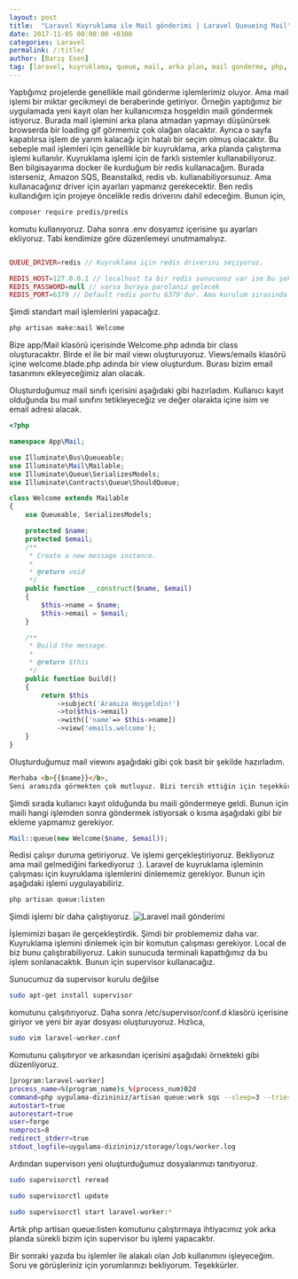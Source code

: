 ```yaml
---
layout: post
title:  "Laravel Kuyruklama ile Mail gönderimi | Laravel Queueing Mail"
date: 2017-11-05 00:00:00 +0300
categories: Laravel
permalink: /:title/
author: [Barış Esen]
tag: [laravel, kuyruklama, queue, mail, arka plan, mail gonderme, php, redis, supervisor]
---
```


Yaptığımız projelerde genellikle mail gönderme işlemlerimiz oluyor. Ama mail işlemi bir miktar gecikmeyi de beraberinde getiriyor. Örneğin yaptığımız bir uygulamada yeni kayıt olan her kullanıcımıza hoşgeldin maili göndermek istiyoruz. Burada mail işlemini arka plana atmadan yapmayı düşünürsek browserda bir loading gif görmemiz çok olağan olacaktır. Ayrıca o sayfa kapatılırsa işlem de yarım kalacağı için hatalı bir seçim olmuş olacaktır. Bu sebeple mail işlemleri için genellikle bir kuyruklama, arka planda çalıştırma işlemi kullanılır. Kuyruklama işlemi için de farklı sistemler kullanabiliyoruz. Ben bilgisayarıma docker ile kurduğum bir redis kullanacağım. Burada isterseniz, Amazon SQS, Beanstalkd, redis vb. kullanabiliyorsunuz. Ama kullanacağınız driver için ayarları yapmanız gerekecektir. Ben redis kullandığım için projeye öncelikle redis driverını dahil edeceğim. Bunun için,

```sh
composer require predis/predis 
```
komutu kullanıyoruz. Daha sonra .env dosyamız içerisine şu ayarları ekliyoruz. Tabi kendimize göre düzenlemeyi unutmamalıyız.
```php

QUEUE_DRIVER=redis // Kuyruklama için redis driverını seçiyoruz.

REDIS_HOST=127.0.0.1 // localhost ta bir redis sunucunuz var ise bu şekilde kalabilir. Remote ise ip adresinizi yazacaksınız.
REDIS_PASSWORD=null // varsa buraya parolanız gelecek
REDIS_PORT=6379 // Default redis portu 6379'dur. Ama kurulum sırasında farklı bir port kullandıysanız güncellemeyi unutmayın.
```

Şimdi standart mail işlemlerini yapacağız.
```sh
php artisan make:mail Welcome
```
Bize app/Mail klasörü içerisinde Welcome.php adında bir class oluşturacaktır. Birde el ile bir mail viewı oluşturuyoruz. Views/emails klasörü içine welcome.blade.php adında bir view oluşturdum. Burası bizim email tasarımını ekleyeceğimiz alan olacak.

Oluşturduğumuz mail sınıfı içerisini aşağıdaki gibi hazırladım. Kullanıcı kayıt olduğunda bu mail sınıfını tetikleyeceğiz ve değer olarakta içine isim ve email adresi alacak.
```php
<?php

namespace App\Mail;

use Illuminate\Bus\Queueable;
use Illuminate\Mail\Mailable;
use Illuminate\Queue\SerializesModels;
use Illuminate\Contracts\Queue\ShouldQueue;

class Welcome extends Mailable
{
    use Queueable, SerializesModels;

    protected $name;
    protected $email;
    /**
     * Create a new message instance.
     *
     * @return void
     */
    public function __construct($name, $email)
    {
        $this->name = $name;
        $this->email = $email;
    }

    /**
     * Build the message.
     *
     * @return $this
     */
    public function build()
    {
        return $this
            ->subject('Aramıza Hoşgeldin!')
            ->to($this->email)
            ->with(['name'=> $this->name])
            ->view('emails.welcome');
    }
}
```
Oluşturduğumuz mail viewını aşağıdaki gibi çok basit bir şekilde hazırladım.
```html
Merhaba <b>{{$name}}</b>,
Seni aramızda görmekten çok mutluyuz. Bizi tercih ettiğin için teşekkürler.
```

Şimdi sırada kullanıcı kayıt olduğunda bu maili göndermeye geldi. Bunun için maili hangi işlemden sonra göndermek istiyorsak o kısma aşağıdaki gibi bir ekleme yapmamız gerekiyor.

```php
Mail::queue(new Welcome($name, $email));
```

Redisi çalışır duruma getiriyoruz. Ve işlemi gerçekleştiriyoruz. Bekliyoruz ama mail gelmediğini farkediyoruz :). Laravel de kuyruklama işleminin çalışması için kuyruklama işlemlerini dinlememiz gerekiyor. Bunun için aşağıdaki işlemi uygulayabiliriz.
```sh
php artisan queue:listen 
```
Şimdi işlemi bir daha çalıştıyoruz.
![Laravel mail gönderimi](https://res.cloudinary.com/deuit9vp2/image/upload/v1509887086/barisesencom/mail.png)

İşlemimizi başarı ile gerçekleştirdik. Şimdi bir problememiz daha var. Kuyruklama işlemini dinlemek için bir komutun çalışması gerekiyor. Local de biz bunu çalıştırabiliyoruz. Lakin sunucuda terminali kapattığımız da bu işlem sonlanacaktık. Bunun için supervisor kullanacağız.

Sunucumuz da supervisor kurulu değilse
```sh
sudo apt-get install supervisor
```
komutunu çalışıtırıyoruz. Daha sonra /etc/supervisor/conf.d klasörü içerisine giriyor ve yeni bir ayar dosyası oluşturuyoruz. Hızlıca,
```sh
sudo vim laravel-worker.conf
```
Komutunu çalışıtıryor ve arkasından içerisini aşağıdaki örnekteki gibi düzenliyoruz.

```bash
[program:laravel-worker]
process_name=%(program_name)s_%(process_num)02d
command=php uygulama-dizininiz/artisan queue:work sqs --sleep=3 --tries=3
autostart=true
autorestart=true
user=forge
numprocs=8
redirect_stderr=true
stdout_logfile=uygulama-dizininiz/storage/logs/worker.log
```
Ardından supervisorı yeni oluşturduğumuz dosyalarımızı tanıtıyoruz.
```sh
sudo supervisorctl reread

sudo supervisorctl update

sudo supervisorctl start laravel-worker:*
```

Artık php artisan queue:listen komutunu çalıştırmaya ihtiyacımız yok arka planda sürekli bizim için supervisor bu işlemi yapacaktır.

Bir sonraki yazıda bu işlemler ile alakalı olan Job kullanımını işleyeceğim. Soru ve görüşleriniz için yorumlarınızı bekliyorum. Teşekkürler.
